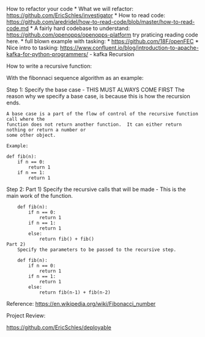 How to refactor your code
	* What we will refactor:
		https://github.com/EricSchles/investigator
	* How to read code:
		https://github.com/aredridel/how-to-read-code/blob/master/how-to-read-code.md
	* A fairly hard codebase to understand:
		https://github.com/openopps/openopps-platform
		try praticing reading code here.
	* full blown example with tasking:
		* https://github.com/18F/openFEC
		* Nice intro to tasking: https://www.confluent.io/blog/introduction-to-apache-kafka-for-python-programmers/ - kafka
Recursion

How to write a recursive function:

With the fibonnaci sequence algorithm as an example:


Step 1:
	Specify the base case - THIS MUST ALWAYS COME FIRST
	The reason why we specify a base case, is because this is how the recursion ends.

	A base case is a part of the flow of control of the recursive function call where the
	function does not return another function.  It can either return nothing or return a number or 
	some other object.  

	Example:

	def fib(n):
		if n == 0:
			return 1
		if n == 1:
			return 1

Step 2:
	Part 1)
		Specify the recursive calls that will be made - This is the main work of the function.

		def fib(n):
			if n == 0:
				return 1
			if n == 1:
				return 1
			else:
				return fib() + fib()
	Part 2)
		Specify the parameters to be passed to the recursive step.  

		def fib(n):
			if n == 0:
				return 1
			if n == 1:
				return 1
			else:
				return fib(n-1) + fib(n-2)

Reference:
	https://en.wikipedia.org/wiki/Fibonacci_number

Project Review:

https://github.com/EricSchles/deployable